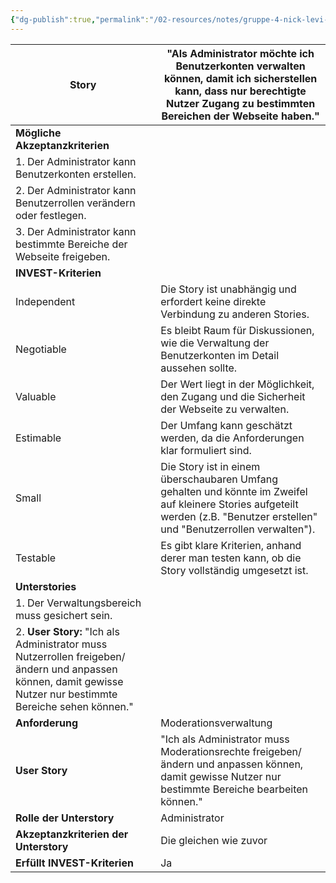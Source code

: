 ```yaml
---
{"dg-publish":true,"permalink":"/02-resources/notes/gruppe-4-nick-levi-ali-svenja/","noteIcon":"","updated":"2025-07-12T13:31:41.297+02:00"}
---
```


| **Story**                                                                                                                                                    | "Als Administrator möchte ich Benutzerkonten verwalten können, damit ich sicherstellen kann, dass nur berechtigte Nutzer Zugang zu bestimmten Bereichen der Webseite haben."   |
| ------------------------------------------------------------------------------------------------------------------------------------------------------------ | ------------------------------------------------------------------------------------------------------------------------------------------------------------------------------ |
| **Mögliche Akzeptanzkriterien**                                                                                                                              |                                                                                                                                                                                |
| 1. Der Administrator kann Benutzerkonten erstellen.                                                                                                          |                                                                                                                                                                                |
| 2. Der Administrator kann Benutzerrollen verändern oder festlegen.                                                                                           |                                                                                                                                                                                |
| 3. Der Administrator kann bestimmte Bereiche der Webseite freigeben.                                                                                         |                                                                                                                                                                                |
| **INVEST-Kriterien**                                                                                                                                         |                                                                                                                                                                                |
| Independent                                                                                                                                                  | Die Story ist unabhängig und erfordert keine direkte Verbindung zu anderen Stories.                                                                                            |
| Negotiable                                                                                                                                                   | Es bleibt Raum für Diskussionen, wie die Verwaltung der Benutzerkonten im Detail aussehen sollte.                                                                              |
| Valuable                                                                                                                                                     | Der Wert liegt in der Möglichkeit, den Zugang und die Sicherheit der Webseite zu verwalten.                                                                                    |
| Estimable                                                                                                                                                    | Der Umfang kann geschätzt werden, da die Anforderungen klar formuliert sind.                                                                                                   |
| Small                                                                                                                                                        | Die Story ist in einem überschaubaren Umfang gehalten und könnte im Zweifel auf kleinere Stories aufgeteilt werden (z.B. "Benutzer erstellen" und "Benutzerrollen verwalten"). |
| Testable                                                                                                                                                     | Es gibt klare Kriterien, anhand derer man testen kann, ob die Story vollständig umgesetzt ist.                                                                                 |
| **Unterstories**                                                                                                                                             |                                                                                                                                                                                |
| 1. Der Verwaltungsbereich muss gesichert sein.                                                                                                               |                                                                                                                                                                                |
| 2. **User Story:** "Ich als Administrator muss Nutzerrollen freigeben/ändern und anpassen können, damit gewisse Nutzer nur bestimmte Bereiche sehen können." |                                                                                                                                                                                |
| **Anforderung**                                                                                                                                              | Moderationsverwaltung                                                                                                                                                          |
| **User Story**                                                                                                                                               | "Ich als Administrator muss Moderationsrechte freigeben/ändern und anpassen können, damit gewisse Nutzer nur bestimmte Bereiche bearbeiten können."                            |
| **Rolle der Unterstory**                                                                                                                                     | Administrator                                                                                                                                                                  |
| **Akzeptanzkriterien der Unterstory**                                                                                                                        | Die gleichen wie zuvor                                                                                                                                                         |
| **Erfüllt INVEST-Kriterien**                                                                                                                                 | Ja                                                                                                                                                                             |
